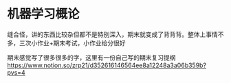 # 机器学习概论

缝合怪，讲的东西比较杂但都不是特别深入，期末就变成了背背背。整体上事情不多，三次小作业+期末考试，小作业给分很好

期末感觉写了很多很多的字，这里有一份自己写的期末复习提纲 https://www.notion.so/zrp21/d352616146564ee8a12248a3a06b359b?pvs=4


